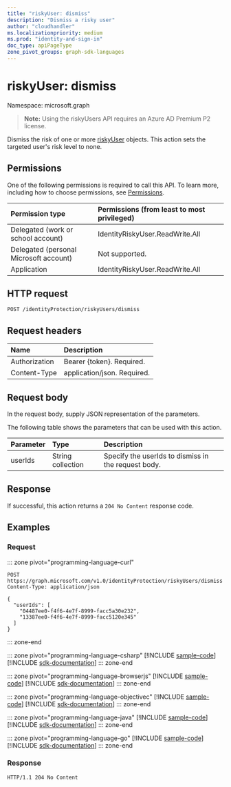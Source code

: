 ```yaml
---
title: "riskyUser: dismiss"
description: "Dismiss a risky user"
author: "cloudhandler"
ms.localizationpriority: medium
ms.prod: "identity-and-sign-in"
doc_type: apiPageType
zone_pivot_groups: graph-sdk-languages
---
```


# riskyUser: dismiss
Namespace: microsoft.graph

>**Note:** Using the riskyUsers API requires an Azure AD Premium P2 license.

Dismiss the risk of one or more [riskyUser](../resources/riskyuser.md) objects. This action sets the targeted user's risk level to none.

## Permissions
One of the following permissions is required to call this API. To learn more, including how to choose permissions, see [Permissions](/graph/permissions-reference).

|Permission type      | Permissions (from least to most privileged)              |
|:--------------------|:---------------------------------------------------------|
|Delegated (work or school account) | IdentityRiskyUser.ReadWrite.All    |
|Delegated (personal Microsoft account) | Not supported.    |
|Application | IdentityRiskyUser.ReadWrite.All |

## HTTP request

<!-- {
  "blockType": "ignored"
}
-->
``` http
POST /identityProtection/riskyUsers/dismiss
```

## Request headers
|Name|Description|
|:---|:---|
|Authorization|Bearer {token}. Required.|
|Content-Type|application/json. Required.|

## Request body
In the request body, supply JSON representation of the parameters.

The following table shows the parameters that can be used with this action.

|Parameter|Type|Description|
|:---|:---|:---|
|userIds|String collection|Specify the userIds to dismiss in the request body.|

## Response

If successful, this action returns a `204 No Content` response code.

## Examples

### Request

::: zone pivot="programming-language-curl"
<!-- {
  "blockType": "request",
  "name": "riskyuser_dismiss"
}
-->
``` http
POST https://graph.microsoft.com/v1.0/identityProtection/riskyUsers/dismiss
Content-Type: application/json

{
  "userIds": [
    "04487ee0-f4f6-4e7f-8999-facc5a30e232",
    "13387ee0-f4f6-4e7f-8999-facc5120e345"
  ]
}
```

::: zone-end

::: zone pivot="programming-language-csharp"
[!INCLUDE [sample-code](../includes/snippets/csharp/riskyuser-dismiss-csharp-snippets.md)]
[!INCLUDE [sdk-documentation](../includes/snippets/snippets-sdk-documentation-link.md)]
::: zone-end

::: zone pivot="programming-language-browserjs"
[!INCLUDE [sample-code](../includes/snippets/javascript/riskyuser-dismiss-javascript-snippets.md)]
[!INCLUDE [sdk-documentation](../includes/snippets/snippets-sdk-documentation-link.md)]
::: zone-end

::: zone pivot="programming-language-objectivec"
[!INCLUDE [sample-code](../includes/snippets/objc/riskyuser-dismiss-objc-snippets.md)]
[!INCLUDE [sdk-documentation](../includes/snippets/snippets-sdk-documentation-link.md)]
::: zone-end

::: zone pivot="programming-language-java"
[!INCLUDE [sample-code](../includes/snippets/java/riskyuser-dismiss-java-snippets.md)]
[!INCLUDE [sdk-documentation](../includes/snippets/snippets-sdk-documentation-link.md)]
::: zone-end

::: zone pivot="programming-language-go"
[!INCLUDE [sample-code](../includes/snippets/go/riskyuser-dismiss-go-snippets.md)]
[!INCLUDE [sdk-documentation](../includes/snippets/snippets-sdk-documentation-link.md)]
::: zone-end

### Response

<!-- {
  "blockType": "response",
  "truncated": true
}
-->
``` http
HTTP/1.1 204 No Content
```

